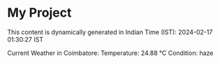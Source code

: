 # My Project

This content is dynamically generated in Indian Time (IST): 2024-02-17 01:30:27 IST


Current Weather in Coimbatore:
Temperature: 24.88 °C
Condition: haze
